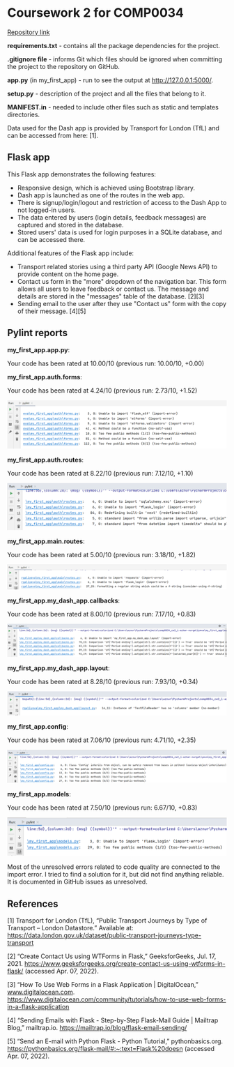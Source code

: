 # Coursework 2 for COMP0034

[Repository link](https://github.com/ucl-comp0035/comp0034_cw2_i-azhar-nurgaliyeva)

**requirements.txt** - contains all the package dependencies for the project.

**.gitignore file** - informs Git which files should be ignored when committing the project to the repository on GitHub.

**app.py** (in my_first_app) - run to see the output at http://127.0.0.1:5000/.

**setup.py** - description of the project and all the files that belong to it.

**MANIFEST.in** - needed to include other files such as static and templates directories.

Data used for the Dash app is provided by Transport for London (TfL) and can be accessed from here: [1].

## Flask app

This Flask app demonstrates the following features:

- Responsive design, which is achieved using Bootstrap library.
- Dash app is launched as one of the routes in the web app.
- There is signup/login/logout and restriction of access to the Dash App to not logged-in users.
- The data entered by users (login details, feedback messages) are captured and stored in the database.
- Stored users' data is used for login purposes in a SQLite database, and can be accessed there.

Additional features of the Flask app include:

- Transport related stories using a third party API (Google News API) to provide content on the home page.
- Contact us form in the "more" dropdown of the navigation bar. This form allows all users to leave feedback or contact
  us. The message and details are stored in the "messages" table of the database. [2][3]
- Sending email to the user after they use "Contact us" form with the copy of their message. [4][5]

## Pylint reports

**my_first_app.app.py**:

Your code has been rated at 10.00/10 (previous run: 10.00/10, +0.00)

**my_first_app.auth.forms**:

Your code has been rated at 4.24/10 (previous run: 2.73/10, +1.52)

![auth_forms](my_first_app/pylint_reports/auth_forms.png)

**my_first_app.auth.routes**:

Your code has been rated at 8.22/10 (previous run: 7.12/10, +1.10)

![auth_routes](my_first_app/pylint_reports/auth_routes.png)

**my_first_app.main.routes**:

Your code has been rated at 5.00/10 (previous run: 3.18/10, +1.82)

![main_routes](my_first_app/pylint_reports/main_routes.png)

**my_first_app.my_dash_app.callbacks**:

Your code has been rated at 8.00/10 (previous run: 7.17/10, +0.83)

![callbacks](my_first_app/pylint_reports/callbacks.png)

**my_first_app.my_dash_app.layout**:

Your code has been rated at 8.28/10 (previous run: 7.93/10, +0.34)

![layout](my_first_app/pylint_reports/layout.png)

**my_first_app.config**:

Your code has been rated at 7.06/10 (previous run: 4.71/10, +2.35)

![config](my_first_app/pylint_reports/config.png)

**my_first_app.models**:

Your code has been rated at 7.50/10 (previous run: 6.67/10, +0.83)

![models](my_first_app/pylint_reports/models.png)

Most of the unresolved errors related to code quality are connected to the import error. I tried to find a solution for
it, but did not find anything reliable. It is documented in GitHub issues as unresolved.

## References

[1] Transport for London (TfL), “Public Transport Journeys by Type of Transport – London Datastore.” Available
at: https://data.london.gov.uk/dataset/public-transport-journeys-type-transport

[2] “Create Contact Us using WTForms in Flask,” GeeksforGeeks, Jul. 17, 2021.
https://www.geeksforgeeks.org/create-contact-us-using-wtforms-in-flask/ (accessed Apr. 07, 2022).

[3] “How To Use Web Forms in a Flask Application | DigitalOcean,” www.digitalocean.com.
https://www.digitalocean.com/community/tutorials/how-to-use-web-forms-in-a-flask-application

[4] “Sending Emails with Flask - Step-by-Step Flask-Mail Guide | Mailtrap Blog,” mailtrap.io.
https://mailtrap.io/blog/flask-email-sending/

[5] “Send an E-mail with Python Flask - Python Tutorial,” pythonbasics.org.
https://pythonbasics.org/flask-mail/#:~:text=Flask%20doesn (accessed Apr. 07, 2022).